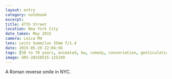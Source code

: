 ```yaml
--- 
layout: entry
category: notebook
excerpt:
title: 47th Street
location: New York City
date_taken: May 2015
camera: Leica M9
lens: Leitz Summilux 35mm f/1.4
date: 2015-05-29 22:04:56
tags: [50 to 70 years, animated, bw, comedy, conversation, gesticulation, gesture, hand, hands, men, plaid shirt, reverse smile, roman smile, sales, salesman, sidewalk, street, suit]
image: GRS-20150515-125249
---
```

A Roman reverse smile in NYC.